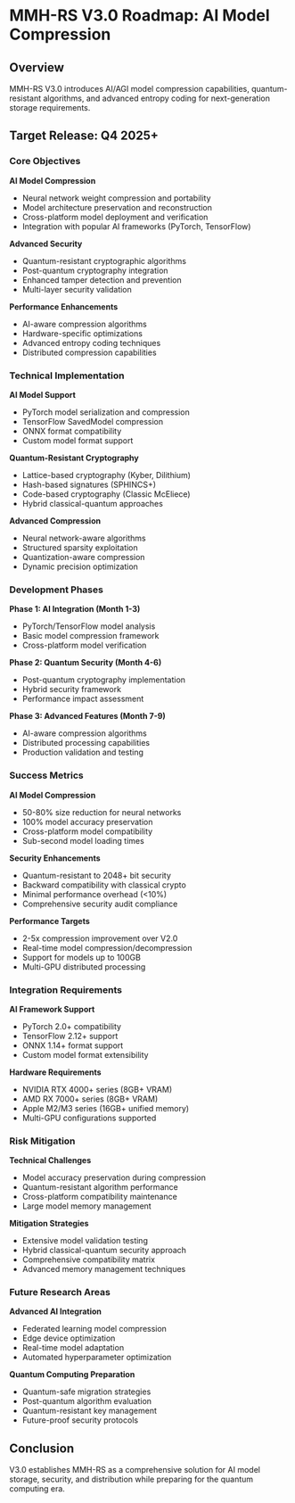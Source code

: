 # MMH-RS V3.0 Roadmap: AI Model Compression

## Overview

MMH-RS V3.0 introduces AI/AGI model compression capabilities, quantum-resistant algorithms, and advanced entropy coding for next-generation storage requirements.

## Target Release: Q4 2025+

### Core Objectives

**AI Model Compression**
- Neural network weight compression and portability
- Model architecture preservation and reconstruction
- Cross-platform model deployment and verification
- Integration with popular AI frameworks (PyTorch, TensorFlow)

**Advanced Security**
- Quantum-resistant cryptographic algorithms
- Post-quantum cryptography integration
- Enhanced tamper detection and prevention
- Multi-layer security validation

**Performance Enhancements**
- AI-aware compression algorithms
- Hardware-specific optimizations
- Advanced entropy coding techniques
- Distributed compression capabilities

### Technical Implementation

**AI Model Support**
- PyTorch model serialization and compression
- TensorFlow SavedModel compression
- ONNX format compatibility
- Custom model format support

**Quantum-Resistant Cryptography**
- Lattice-based cryptography (Kyber, Dilithium)
- Hash-based signatures (SPHINCS+)
- Code-based cryptography (Classic McEliece)
- Hybrid classical-quantum approaches

**Advanced Compression**
- Neural network-aware algorithms
- Structured sparsity exploitation
- Quantization-aware compression
- Dynamic precision optimization

### Development Phases

**Phase 1: AI Integration (Month 1-3)**
- PyTorch/TensorFlow model analysis
- Basic model compression framework
- Cross-platform model verification

**Phase 2: Quantum Security (Month 4-6)**
- Post-quantum cryptography implementation
- Hybrid security framework
- Performance impact assessment

**Phase 3: Advanced Features (Month 7-9)**
- AI-aware compression algorithms
- Distributed processing capabilities
- Production validation and testing

### Success Metrics

**AI Model Compression**
- 50-80% size reduction for neural networks
- 100% model accuracy preservation
- Cross-platform model compatibility
- Sub-second model loading times

**Security Enhancements**
- Quantum-resistant to 2048+ bit security
- Backward compatibility with classical crypto
- Minimal performance overhead (<10%)
- Comprehensive security audit compliance

**Performance Targets**
- 2-5x compression improvement over V2.0
- Real-time model compression/decompression
- Support for models up to 100GB
- Multi-GPU distributed processing

### Integration Requirements

**AI Framework Support**
- PyTorch 2.0+ compatibility
- TensorFlow 2.12+ support
- ONNX 1.14+ format support
- Custom model format extensibility

**Hardware Requirements**
- NVIDIA RTX 4000+ series (8GB+ VRAM)
- AMD RX 7000+ series (8GB+ VRAM)
- Apple M2/M3 series (16GB+ unified memory)
- Multi-GPU configurations supported

### Risk Mitigation

**Technical Challenges**
- Model accuracy preservation during compression
- Quantum-resistant algorithm performance
- Cross-platform compatibility maintenance
- Large model memory management

**Mitigation Strategies**
- Extensive model validation testing
- Hybrid classical-quantum security approach
- Comprehensive compatibility matrix
- Advanced memory management techniques

### Future Research Areas

**Advanced AI Integration**
- Federated learning model compression
- Edge device optimization
- Real-time model adaptation
- Automated hyperparameter optimization

**Quantum Computing Preparation**
- Quantum-safe migration strategies
- Post-quantum algorithm evaluation
- Quantum-resistant key management
- Future-proof security protocols

## Conclusion

V3.0 establishes MMH-RS as a comprehensive solution for AI model storage, security, and distribution while preparing for the quantum computing era. 